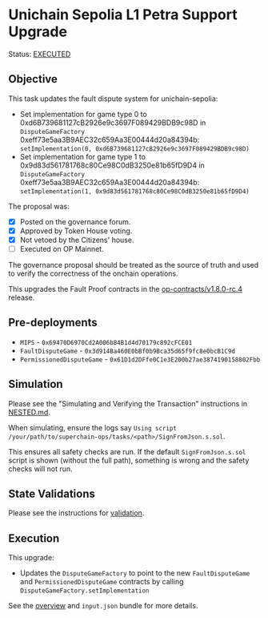 # Unichain Sepolia L1 Petra Support Upgrade

Status: [EXECUTED](https://sepolia.etherscan.io/tx/0x7db018215e3af49fb2ad685eadf18e69d50903bfb13485a730648e4d5990a2b0)

## Objective

This task updates the fault dispute system for unichain-sepolia: 

* Set implementation for game type 0 to 0xd6B739681127cB2926e9c3697F089429BDB9c98D in `DisputeGameFactory` 0xeff73e5aa3B9AEC32c659Aa3E00444d20a84394b: `setImplementation(0, 0xd6B739681127cB2926e9c3697F089429BDB9c98D)`
* Set implementation for game type 1 to 0x9d83d561781768c80Ce98C0dB3250e81b65fD9D4 in `DisputeGameFactory` 0xeff73e5aa3B9AEC32c659Aa3E00444d20a84394b: `setImplementation(1, 0x9d83d561781768c80Ce98C0dB3250e81b65fD9D4)`
  
<!--NEXT TASK DESCRIPTION-->
The proposal was: 
- [x] Posted on the governance forum.
- [x] Approved by Token House voting.
- [x] Not vetoed by the Citizens' house.
- [ ] Executed on OP Mainnet.

The governance proposal should be treated as the source of truth and used to verify the correctness of the onchain operations. 

This upgrades the Fault Proof contracts in the [op-contracts/v1.8.0-rc.4](https://github.com/ethereum-optimism/optimism/tree/op-contracts/v1.8.0-rc.4) release.


## Pre-deployments 
- `MIPS` - `0x69470D6970Cd2A006b84B1d4d70179c892cFCE01`
- `FaultDisputeGame` - `0x3d914Ba460E0bBf0b9Bca35d65f9fc8e0bcB1C9d`
- `PermissionedDisputeGame` - `0x61D1d2DFfe0C1e3E200b27ae3874190158802Fbb`

## Simulation

Please see the "Simulating and Verifying the Transaction" instructions in [NESTED.md](../../../NESTED.md). 

When simulating, ensure the logs say `Using script /your/path/to/superchain-ops/tasks/<path>/SignFromJson.s.sol`. 

This ensures all safety checks are run. If the default `SignFromJson.s.sol` script is shown (without the full path), something is wrong and the safety checks will not run.

## State Validations

Please see the instructions for [validation](./VALIDATION.md).

## Execution

This upgrade:

* Updates the `DisputeGameFactory` to point to the new `FaultDisputeGame` and `PermissionedDisputeGame` contracts by calling `DisputeGameFactory.setImplementation`

See the [overview](./OVERVIEW.md) and `input.json` bundle for more details.
